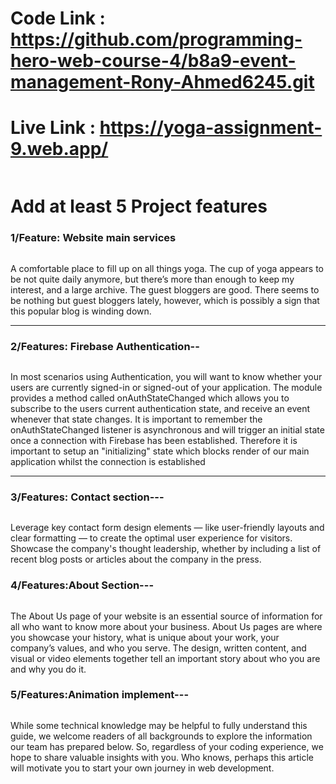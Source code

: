# Code Link : https://github.com/programming-hero-web-course-4/b8a9-event-management-Rony-Ahmed6245.git
# Live Link : https://yoga-assignment-9.web.app/
<div>
            <img src="https://i.ibb.co/NrVXCg2/Screenshot-2023-10-09-224746.png" alt="" />
            <h1>Add at least 5 Project features</h1>
            <h3>1/Feature: Website main services </h3>
            <img src="https://i.ibb.co/Kh4RDHp/services.png" alt="" />
            <p>
                A comfortable place to fill up on all things yoga. The cup of yoga appears to be not quite daily anymore, but there’s more than enough to keep my interest, and a large archive. The guest bloggers are good. There seems to be nothing but guest bloggers lately, however, which is possibly a sign that this popular blog is winding down.</p>
               <hr/> 
            <h3><span>2/Features:</span> Firebase Authentication--</h3>
            <img src="https://i.ibb.co/W3MCdjz/faribase.png" alt="" />
            <p>In most scenarios using Authentication, you will want to know whether your users are currently signed-in or signed-out of your application. The module provides a method called onAuthStateChanged which allows you to subscribe to the users current authentication state, and receive an event whenever that state changes.
            It is important to remember the onAuthStateChanged listener is asynchronous and will trigger an initial state once a connection with Firebase has been established. Therefore it is important to setup an "initializing" state which blocks render of our main application whilst the connection is established</p>
            <hr />
            <h3><span>3/Features:</span> Contact section---</h3>
            <img src="https://i.ibb.co/s9HY1Jp/contact-from.png" alt="" />
               <p> Leverage key contact form design elements — like user-friendly layouts and clear formatting — to create the optimal user experience for visitors.
                Showcase the company's thought leadership, whether by including a list of recent blog posts or articles about the company in the press.</p>
            <h3><span>4/Features:</span>About Section---</h3>
            <img src="https://i.ibb.co/XZJZYG3/about.png" alt="" />
               <p> The About Us page of your website is an essential source of information for all who want to know more about your business. About Us pages are where you showcase your history, what is unique about your work, your company’s values, and who you serve. The design, written content, and visual or video elements together tell an important story about who you are and why you do it.</p>
            <h3><span>5/Features:</span>Animation implement---</h3>
            <img src="https://i.ibb.co/h7h3ckD/animation.png" alt="" />
               <p>While some technical knowledge may be helpful to fully understand this guide, we welcome readers of all backgrounds to explore the information our team has prepared below. So, regardless of your coding experience, we hope to share valuable insights with you. Who knows, perhaps this article will motivate you to start your own journey in web development.</p>
 </div>
